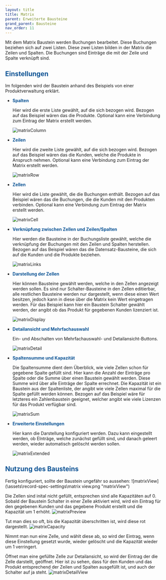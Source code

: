 ```yaml
---
layout: title
title: Matrix
parent: Erweiterte Bausteine
grand_parent: Bausteine
nav_order: 11
---
```


Mit dem Matrix Baustein werden Buchungen bearbeitet. Diese Buchungen beziehen sich auf zwei Listen. Diese zwei Listen bilden in der Matrix die Zeilen und Spalten. Die Buchungen sind Einträge die mit der Zeile und Spalte verknüpft sind.

## <span style="color:#0b5394">Einstellungen</span>

Im folgenden wird der Baustein anhand des Beispiels von einer Produktverwaltung erklärt.

-   <span style="color:#0b5394">**Spalten**</span>

    Hier wird die erste Liste gewählt, auf die sich bezogen wird. Bezogen auf das Beispiel wären das die Produkte.
    Optional kann eine Verbindung zum Eintrag der Matrix erstellt werden.

    ![matrixColumn](\assets\record-spec-settings\matrixSpalten.png 'matrixColumn')

-   <span style="color:#0b5394">**Zeilen**</span>

    Hier wird die zweite Liste gewählt, auf die sich bezogen wird. Bezogen auf das Beispiel wären das die Kunden, welche die Produkte in Anspruch nehmen.
    Optional kann eine Verbindung zum Eintrag der Matrix erstellt werden.

    ![matrixRow](\assets\record-spec-settings\matrixZeilen.png 'matrixRow')

-   <span style="color:#0b5394">**Zellen**</span>

    Hier wird die Liste gewählt, die die Buchungen enthält. Bezogen auf das Beispiel wären das die Buchungen, die die Kunden mit den Produkten verbinden.
    Optional kann eine Verbindung zum Eintrag der Matrix erstellt werden.

    ![matrixCell](\assets\record-spec-settings\matrixZellen.png 'matrixCell')

-   <span style="color:#0b5394">**Verknüpfung zwischen Zellen und Zeilen/Spalten**</span>

    Hier werden die Bausteine in der Buchungsliste gewählt, welche die verknüpfung der Buchungen mit den Zeilen und Spalten herstellen.
    Bezogen auf das Beispiel wären das die Datensatz-Bausteine, die sich auf die Kunden und die Produkte beziehen.

    ![matrixLinks](\assets\record-spec-settings\matrixLinks.png 'matrixLinks')

-   <span style="color:#0b5394">**Darstellung der Zellen**</span>

    Hier können Bausteine gewählt werden, welche in den Zellen angezeigt werden sollen.
    Es sind nur Schalter-Bausteine in den Zellen editierbar, alle restlichen Bausteine werden nur dargestellt, wenn diese einen Wert besitzen,
    jedoch kann in diese über die Matrix kein Wert eingetragen werden.
    Für das Beispiel kann hier ein Baustein Schalter gewählt werden, der angibt ob das Produkt für gegebenen Kunden lizenziert ist.

    ![matrixDisplay](\assets\record-spec-settings\matrixDisplay.png 'matrixDisplay')

-   <span style="color:#0b5394">**Detailansicht und Mehrfachauswahl**</span>

    Ein- und Abschalten von Mehrfachauswahl- und Detailansicht-Buttons.

    ![matrixDetail](\assets\record-spec-settings\matrixDetail.png 'matrixDetail')

-   <span style="color:#0b5394">**Spaltensumme und Kapazität**</span>

    Die Spaltensumme dient dem Überblick, wie viele Zellen schon für gegebene Spalte gefüllt sind. Hier kann die Anzahl der Einträge pro Spalte
    oder die Summe über einen Baustein gewählt werden. Diese Summe wird über alle Einträge der Spalte errechnet.
    Die Kapazität ist ein Baustein aus der Spaltenliste, der angibt wie viele Zellen maximal für die Spalte gefüllt werden können.
    Bezogen auf das Beispiel wäre für letzteres ein Zahlenbaustein geeignet, welcher angibt wie viele Lizenzen für das Produkt verfügbar sind.

    ![matrixSum](\assets\record-spec-settings\matrixSum.png 'matrixSum')

-   <span style="color:#0b5394">**Erweiterte Einstellungen**</span>

    Hier kann die Darstellung konfiguriert werden.
    Dazu kann eingestellt werden, ob EInträge, welche zunächst gefüllt sind, und danach geleert werden, wieder automatisch gelöscht werden sollen.

    ![matrixExtended](\assets\record-spec-settings\matrixExtended.png 'matrixExtended')

## <span style="color:#0b5394">Nutzung des Bausteins</span>

Fertig konfiguriert, sollte der Baustein ungefähr so aussehen:
![matrixView](\assets\record-spec-settings\matrix view.png "matrixView")

Die Zellen sind inital nicht gefüllt, entsprechen sind alle Kapazitäten auf 0.
Sobald der Baustein Schalter in einer Zelle aktiviert wird, wird ein Eintrag für den gegebenen Kunden und das gegebene Produkt erstellt und die Kapazität um 1 erhöht.
![matrixPreview](\assets\record-spec-settings\matrixPreview.png 'matrixPreview')

Tut man dies so oft, bis die Kapazität überschritten ist, wird diese rot dargestellt.
![matrixCapacity](\assets\record-spec-settings\matrixOverflow.png 'matrixCapacity')

Nimmt man nun eine Zelle, und wählt diese ab, so wird der Eintrag, wenn diese Einstellung gesetzt wurde, wieder gelöscht und die Kapazität wieder um 1 verringert.

Öffnet man eine gefüllte Zelle zur Detailansicht, so wird der Eintrag der die Zelle darstellt, geöffnet.
Hier ist zu sehen, dass für den Kunden und das Produkt entsprechend der Zeilen und Spalten ausgefüllt ist,
und auch der Schalter auf ja steht.
![matrixDetailView](\assets\record-spec-settings\matrixPopup.png 'matrixDetailView')
